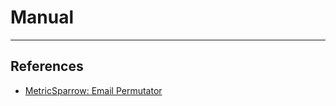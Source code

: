 # Manual

---
## References

- [MetricSparrow: Email Permutator](https://metricsparrow.com/toolkit/email-permutator/)